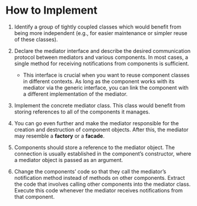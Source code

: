# How to Implement
1. Identify a group of tightly coupled classes which would benefit from being more independent (e.g., for easier maintenance or simpler reuse of these classes).

1. Declare the mediator interface and describe the desired communication protocol between mediators and various components. In most cases, a single method for receiving notifications from components is sufficient.
    - This interface is crucial when you want to reuse component classes in different contexts. As long as the component works with its mediator via the generic interface, you can link the component with a different implementation of the mediator.

1. Implement the concrete mediator class. This class would benefit from storing references to all of the components it manages.

1. You can go even further and make the mediator responsible for the creation and destruction of component objects. After this, the mediator may resemble a **factory** or a **facade**.

1. Components should store a reference to the mediator object. The connection is usually established in the component’s constructor, where a mediator object is passed as an argument.

1. Change the components’ code so that they call the mediator’s notification method instead of methods on other components. Extract the code that involves calling other components into the mediator class. Execute this code whenever the mediator receives notifications from that component.
